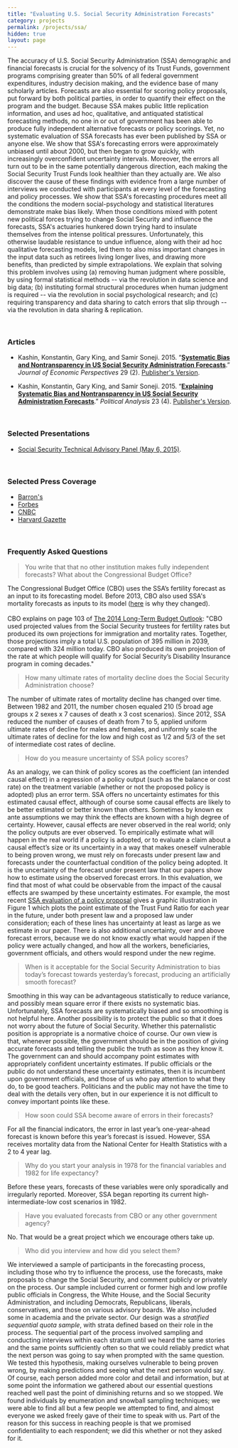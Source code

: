 ```yaml
---
title: "Evaluating U.S. Social Security Administration Forecasts"
category: projects
permalink: /projects/ssa/
hidden: true
layout: page
---
```


The accuracy of U.S. Social Security Administration (SSA) demographic and financial forecasts is crucial for the solvency of its Trust Funds, government programs comprising greater than 50% of all federal government expenditures, industry decision making, and the evidence base of many scholarly articles. Forecasts are also essential for scoring policy proposals, put forward by both political parties, in order to quantify their effect on the program and the budget. Because SSA makes public little replication information, and uses ad hoc, qualitative, and antiquated statistical forecasting methods, no one in or out of government has been able to produce fully independent alternative forecasts or policy scorings. Yet, no systematic evaluation of SSA forecasts has ever been published by SSA or anyone else. We show that SSA's forecasting errors were approximately unbiased until about 2000, but then began to grow quickly, with increasingly overconfident uncertainty intervals. Moreover, the errors all turn out to be in the same potentially dangerous direction, each making the Social Security Trust Funds look healthier than they actually are. We also discover the cause of these findings with evidence from a large number of interviews we conducted with participants at every level of the forecasting and policy processes. We show that SSA's forecasting procedures meet all the conditions the modern social-psychology and statistical literatures demonstrate make bias likely. When those conditions mixed with potent new political forces trying to change Social Security and influence the forecasts, SSA's actuaries hunkered down trying hard to insulate themselves from the intense political pressures. Unfortunately, this otherwise laudable resistance to undue influence, along with their ad hoc qualitative forecasting models, led them to also miss important changes in the input data such as retirees living longer lives, and drawing more benefits, than predicted by simple extrapolations. We explain that solving this problem involves using (a) removing human judgment where possible, by using formal statistical methods -- via the revolution in data science and big data; (b) instituting formal structural procedures when human judgment is required -- via the revolution in social psychological research; and (c) requiring transparency and data sharing to catch errors that slip through -- via the revolution in data sharing & replication.   

<br/>

### Articles

* Kashin, Konstantin, Gary King, and Samir Soneji. 2015. “**[Systematic Bias and Nontransparency in US Social Security Administration Forecasts](http://gking.harvard.edu/files/gking/files/jep2e292e22e239.pdf)**.” *Journal of Economic Perspectives* 29 (2). [Publisher's Version](https://www.aeaweb.org/articles.php?doi=10.1257/jep.29.2.239).

* Kashin, Konstantin, Gary King, and Samir Soneji. 2015. “**[Explaining Systematic Bias and Nontransparency in US Social Security Administration Forecasts](http://gking.harvard.edu/publications/explaining-Systematic-Bias-And-Nontransparency-Us-Social-Securityadministration)**.” *Political Analysis* 23 (4). [Publisher's Version](http://pan.oxfordjournals.org/lookup/doi/10.1093/pan/mpv011).


<br/>

### Selected Presentations
* [Social Security Technical Advisory Panel (May 6, 2015)](http://gking.harvard.edu/files/gking/files/inacc-ssa.pdf).

<br/>

### Selected Press Coverage
* [Barron's](http://online.barrons.com/articles/social-securitys-predictions-1431129373)
* [Forbes](http://www.forbes.com/sites/janetnovack/2015/05/08/harvard-study-social-security-in-far-worse-shape-than-official-numbersshow/)
* [CNBC](http://www.cnbc.com/id/102659216)
* [Harvard Gazette](http://news.harvard.edu/gazette/story/2015/05/uncertain-forecast-for-social-security-2/)

<br/>

### Frequently Asked Questions

> You write that that no other institution makes fully independent forecasts? What about the Congressional Budget Office?

The Congressional Budget Office (CBO) uses the SSA’s fertility forecast as an input to its forecasting model. Before 2013, CBO also used SSA's mortality forecasts as inputs to its model (<a href="https://www.cbo.gov/publication/44598">here</a> is why they changed).<br/><br/>CBO explains on page 103 of <a href="https://www.cbo.gov/publication/45471">The 2014 Long-Term Budget Outlook</a>: "CBO used projected values from the Social Security trustees for fertility rates but produced its own projections for immigration and mortality rates. Together, those projections imply a total U.S. population of 395 million in 2039, compared with 324 million today. CBO also produced its own projection of the rate at which people will qualify for Social Security’s Disability Insurance program in coming decades."

> How many ultimate rates of mortality decline does the Social Security Administration choose?

The number of ultimate rates of mortality decline has changed over time. Between 1982 and 2011, the number chosen equaled 210 (5 broad age groups x 2 sexes x 7 causes of death x 3 cost scenarios). Since 2012, SSA reduced the number of causes of death from 7 to 5, applied uniform ultimate rates of decline for males and females, and uniformly scale the ultimate rates of decline for the low and high cost as 1/2 and 5/3 of the set of intermediate cost rates of decline.

> How do you measure uncertainty of SSA policy scores?

As an analogy, we can think of policy scores as the coefficient (an intended causal effect) in a regression of a policy output (such as the balance or cost rate) on the treatment variable (whether or not the proposed policy is adopted) plus an error term. SSA offers no uncertainty estimates for this estimated causal effect, although of course some causal effects are likely to be better estimated or better known than others. Sometimes by known ex ante assumptions we may think the effects are known with a high degree of certainty. However, causal effects are never observed in the real world; only the policy outputs are ever observed. To empirically estimate what will happen in the real world if a policy is adopted, or to evaluate a claim about a causal effect’s size or its uncertainty in a way that makes oneself vulnerable to being proven wrong, we must rely on forecasts under present law and forecasts under the counterfactual condition of the policy being adopted. It is the uncertainty of the forecast under present law that our papers show how to estimate using the observed forecast errors. In this evaluation, we find that most of what could be observable from the impact of the causal effects are swamped by these uncertainty estimates. For example, the most recent <a href="http://www.ssa.gov/oact/solvency/PDeFazio_20150423.pdf">SSA evaluation of a policy proposal</a> gives a graphic illustration in Figure 1 which plots the point estimate of the Trust Fund Ratio for each year in the future, under both present law and a proposed law under consideration; each of these lines has uncertainty at least as large as we estimate in our paper. There is also additional uncertainty, over and above forecast errors, because we do not know exactly what would happen if the policy were actually changed, and how all the workers, beneficiaries, government officials, and others would respond under the new regime.

> When is it acceptable for the Social Security Administration to bias today’s forecast towards yesterday’s forecast, producing an artificially smooth forecast?

Smoothing in this way can be advantageous statistically to reduce variance, and possibly mean square error if there exists no systematic bias. Unfortunately, SSA forecasts are systematically biased and so smoothing is not helpful here. Another possibility is to protect the public so that it does not worry about the future of Social Security. Whether this paternalistic position is appropriate is a normative choice of course. Our own view is that, whenever possible, the government should be in the position of giving accurate forecasts and telling the public the truth as soon as they know it. The government can and should accompany point estimates with appropriately confident uncertainty estimates. If public officials or the public do not understand these uncertainty estimates, then it is incumbent upon government officials, and those of us who pay attention to what they do, to be good teachers. Politicians and the public may not have the time to deal with the details very often, but in our experience it is not difficult to convey important points like these.

> How soon could SSA become aware of errors in their forecasts?

For all the financial indicators, the error in last year’s one-year-ahead forecast is known before this year’s forecast is issued. However, SSA receives mortality data from the National Center for Health Statistics with a 2 to 4 year lag.

> Why do you start your analysis in 1978 for the financial variables and 1982 for life expectancy?

Before these years, forecasts of these variables were only sporadically and irregularly reported. Moreover, SSA began reporting its current high-intermediate-low cost scenarios in 1982.

> Have you evaluated forecasts from CBO or any other government agency?

No.  That would be a great project which we encourage others take up.

>Who did you interview and how did you select them?

We interviewed a sample of participants in the forecasting process, including those who try to influence the process, use the forecasts, make proposals to change the Social Security, and comment publicly or privately on the process. Our sample included current or former high and low profile public officials in Congress, the White House, and the Social Security Administration, and including Democrats, Republicans, liberals, conservatives, and those on various advisory boards. We also included some in academia and the private sector. Our design was a <i>stratified sequential quota sample</i>, with strata defined based on their role in the process. The sequential part of the process involved sampling and conducting interviews within each stratum until we heard the same stories and the same points sufficiently often so that we could reliably predict what the next person was going to say when prompted with the same question. We tested this hypothesis, making ourselves vulnerable to being proven wrong, by making predictions and seeing what the next person would say. Of course, each person added more color and detail and information, but at some point the information we gathered about our essential questions reached well past the point of diminishing returns and so we stopped. We found individuals by enumeration and snowball sampling techniques; we were able to find all but a few people we attempted to find, and almost everyone we asked freely gave of their time to speak with us. Part of the reason for this success in reaching people is that we promised confidentiality to each respondent; we did this whether or not they asked for it.
